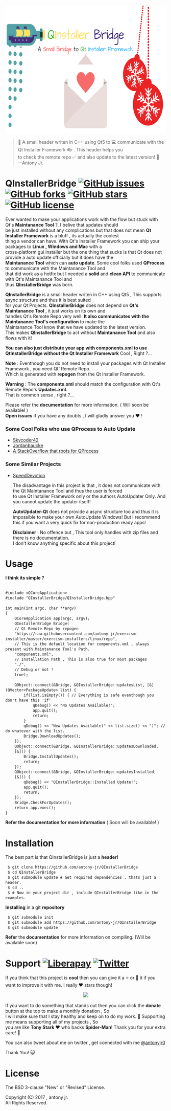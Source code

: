<p align="center">
  <img src=".img/poster.png" height="400px" width=auto alt="QInstallerBridge Poster">  <br>
</p>


> :roller_coaster: A small header writen in C++ using Qt5 to :computer: communicate with the Qt Installer Framework :eyeglasses: . This header helps you   
> to check the remote repo :white_check_mark: and also update to the latest version! :dog:   
> --Antony Jr.


# QInstallerBridge [![GitHub issues](https://img.shields.io/github/issues/antony-jr/QInstallerBridge.svg?style=flat-square)](https://github.com/antony-jr/QInstallerBridge/issues) [![GitHub forks](https://img.shields.io/github/forks/antony-jr/QInstallerBridge.svg?style=flat-square)](https://github.com/antony-jr/QInstallerBridge/network) [![GitHub stars](https://img.shields.io/github/stars/antony-jr/QInstallerBridge.svg?style=flat-square)](https://github.com/antony-jr/QInstallerBridge/stargazers) [![GitHub license](https://img.shields.io/github/license/antony-jr/QInstallerBridge.svg?style=flat-square)](https://github.com/antony-jr/QInstallerBridge/blob/master/LICENSE)

Ever wanted to make your applications work with the flow but stuck with Qt's **Maintanance Tool** ?. I belive that updates should   
be just installed without any complications but that does not mean **Qt Installer Framework** is a bluff , its actually the coolest   
thing a vendor can have. With Qt's Installer Framework you can ship your packages to **Linux , Windows and Mac** with a   
cross-platform gui installer but the one thing that sucks is that Qt does not provide a auto update officially but it does have the   
**Maintanance Tool** which can **auto update**. Some cool folks used **QProcess** to communicate with the Maintanance Tool and   
that did work as a hotfix but I needed a **solid** and **clean API** to communicate with Qt's Maintanance Tool and   
thus **QInstallerBridge** was born.


**QInstallerBridge** is a small header writen in C++ using Qt5 , This supports async structure and thus it is best suited   
for your Qt Projects. **QInstallerBridge** does not depend on **Qt's Maintanance Tool** , it just works on its own and   
handles Qt's Remote Repo very well. **It also communicates with the Maintanance Tool's configuration** to make the   
Maintanance Tool know that we have updated to the latest version.   
This makes **QInstallerBridge** to act without **Maintanance Tool** and also flows with it!   

**You can also just distribute your app with components.xml to use QtInstallerBridge without the Qt Installer Framework**
Cool , Right ?...


**Note** : Eventhough you do not need to install your packages with Qt Installer Framework , you need Qt' Remote Repo.   
           Which is generated with **repogen** from the Qt Installer Framework.

**Warning** : The **components.xml** should match the configuration with Qt's Remote Repo's **Updates.xml**.   
              That is common sense , right ?...
              

Please refer the **documentation** for more information. ( Will soon be available! )   
**Open issues** if you have any doubts , I will gladly answer you :heart: !



### Some Cool Folks who use QProcess to Auto Update

* [Skycoder42](https://github.com/Skycoder42/QtAutoUpdater)
* [Jordanbaucke](https://github.com/jordanbaucke/qtautoupdater_cmake)
* [A StackOverflow that roots for QProcess](https://stackoverflow.com/questions/34318934/qt-installer-framework-auto-update)

### Some Similar Projects

* [SpeedDevotion](https://github.com/speedovation/AutoUpdater-Qt)   
       
    The disadvantage in this project is that , it does not communicate with the Qt Maintanance Tool and thus the user is forced   
    to use Qt Installer Framework only or the authors AutoUpdater Only. And you cannot update the updater itself!
    
    **AutoUpdater-Qt** does not provide a async structure too and thus it is impossible to make your own AutoUpdate Windows!
    But I recommend this if you want a very quick fix for non-production ready apps!
    
    **Disclaimer** : No offence but , This tool only handles with zip files and there is no documentation.   
                     I don't know anything specific about this project!

           
           
# Usage
**I think its simple ?**

```

#include <QCoreApplication>
#include "QInstallerBridge/QInstallerBridge.hpp"

int main(int argc, char **argv)
{
    QCoreApplication app(argc, argv);
    QInstallerBridge Bridge(
    // Qt Remote Repo by repogen
    "https://raw.githubusercontent.com/antony-jr/exercism-installer/master/exercism-installers/linux/repo",
    // This is the default location for components.xml , always present with Maintanance Tool's Path.
    "components.xml",
    // Installation Path , This is also true for most packages
    "./",
    // Debug or not !
    true);
    
    QObject::connect(&Bridge, &QInstallerBridge::updatesList, [&](QVector<PackageUpdate> list) {
        if(list.isEmpty()) { // Everything is safe eventhough you don't have this 'if'
            qDebug() << "No Updates Available!";
            app.quit();
            return;
        }
        qDebug() << "New Updates Available(" << list.size() << ")"; // do whatever with the list.
        Bridge.DownloadUpdates();
    });
    QObject::connect(&Bridge, &QInstallerBridge::updatesDownloaded,
    [&]() {
        Bridge.InstallUpdates();
        return;
    });
    QObject::connect(&Bridge, &QInstallerBridge::updatesInstalled,
    [&]() {
        qDebug() << "QInstallerBridge::Installed Update!";
        app.quit();
        return;
    });
    Bridge.CheckForUpdates();
    return app.exec();
}

```

**Refer the documentation for more information** ( Soon will be available! )


# Installation

The best part is that QInstallerBridge is just a **header!**

```
 $ git clone https://github.com/antony-jr/QInstallerBridge
 $ cd QInstallerBridge
 $ git submodule update # Get required dependencies , thats just a header.
 $ cd ..
 $ # Now in your project dir , include QInstallerBridge like in the examples.
```

**Installing** in a git **repository**

```
 $ git submodule init
 $ git submodule add https://github.com/antony-jr/QInstallerBridge
 $ git submodule update
```

**Refer** the **documentation** for more information on compiling. (Will be available soon)

# Support [![Liberapay](https://liberapay.com/assets/widgets/donate.svg)](https://liberapay.com/antonyjr/donate) [![Twitter](https://img.shields.io/twitter/url/https/github.com/antony-jr/QInstallerBridge.svg?style=social)](https://twitter.com/intent/tweet?text=Checkout%20%23QInstallerBridge%20by%20%40antonyjr0%20%20%2C%20its%20cool.%20Try%20it%20at%20https%3A%2F%2Fgithub.com%2Fantony-jr%2FQInstallerBridge)

If you think that this project is **cool** then you can give it a :star: or :fork_and_knife: it if you want to improve it with me. I really :heart: stars though!   

<p align="center">
    <a href="https://liberapay.com/antonyjr/donate">
       <img src="https://liberapay.com/assets/widgets/donate.svg">
    </a>
</p>


If you want to do something that stands out then you can click the **donate** button at the top to make a monthly donation , So   
I will make sure that I stay healthy and keep on to do my work. :briefcase: Supporting me means supporting all of my projects , So   
you are like **Tony Stark** :heart: who backs **Spider-Man**! Thank you for your extra care! :dog:   

You can also tweet about me on twitter , get connected with me [@antonyjr0](https://twitter.com/antonyjr0)

Thank You! :smiley_cat:

# License

The BSD 3-clause "New" or "Revised" License.

Copyright (C) 2017 , antony jr.   
All Rights Reserved.
